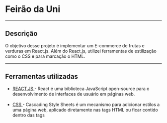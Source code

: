 # Feirão da Uni
<hr>
<h2>Descrição</h2>

O objetivo desse projeto é implementar um E-commerce de frutas e verduras em React.js. Além do React.js, utilizei ferramentas de estilização como o CSS e para marcação o HTML.

<hr>
<h2>Ferramentas utilizadas</h2>
<ul>
  <li><a href="https://react.dev/">REACT.JS </a>- React é uma biblioteca JavaScript open-source para o desenvolvimento de interfaces de usuário em páginas web.</li>
  <br>
  <li><a href="https://tailwindcss.com/">CSS </a>- Cascading Style Sheets é um mecanismo para adicionar estilos a uma página web, aplicado diretamente nas tags HTML ou ficar contido dentro das tags <style>. s.</li>
  <br>
  <li><a href="https://developer.mozilla.org/pt-BR/docs/Web/HTML/">HTML</a>- HTML é uma linguagem de marcação utilizada na construção de páginas na Web. Documentos HTML podem ser interpretados por navegadores..</li>
</ul>
<hr>

<h2>Modo de uso</h2>
Para subir o projeto, aqui vão alguns passos essenciais:

<ol>
  <li>Caso não tenha, instale o Node.js na sua máquina. Link: <a href='https://nodejs.org/en/download/current'>Node.js.</a></li>
  <li>Após instalar o Node, já com seu editor de texto aberto no projeto, abra o terminal com CTRL + J e execute o comando <b>"npm install"</b>, para instalar as dependências do projeto.</li>
  <li>Ao instalar, suba o projeto com o comando <b>"npm start"</b>.</li>
</ol>

<hr>

<h2>Autor(a)</h2>
  <li><em>Caroline Pereira Xavier: responsável pela construção, desenvolvimento e criação do layout.</em></li>

<hr>







